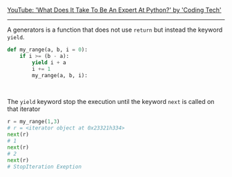 
[YouTube: 'What Does It Take To Be An Expert At Python?' by 'Coding Tech'](https://www.youtube.com/watch?v=7lmCu8wz8ro)

---
A generators is a function that does not use `return` but instead the keyword `yield`.
```python
def my_range(a, b, i = 0):
	if i >= (b - a):
		yield i + a
		i += 1
		my_range(a, b, i):
```

<br>

The `yield` keyword stop the execution until the keyword `next` is called on that iterator
```python
r = my_range(1,3)
# r = <iterator object at 0x23321h334>
next(r)
# 1
next(r)
# 2
next(r)
# StopIteration Exeption
```